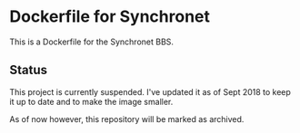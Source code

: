 Dockerfile for Synchronet
=========================

This is a Dockerfile for the Synchronet BBS.

## Status

This project is currently suspended. I've updated it as of Sept 2018 to keep it
up to date and to make the image smaller.

As of now however, this repository will be marked as archived.
